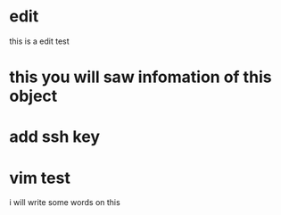 # edit
this is a edit test
# this you will saw infomation of this object
# add ssh key
# vim test
i will write some words on this
